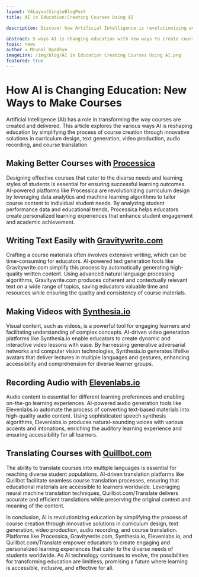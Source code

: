 ```yaml
---
layout: V4LayoutSingleBlogPost
title: AI in Education:Creating Courses Using AI

description: Discover how Artificial Intelligence is revolutionizing education by simplifying course creation processes through curriculum design, text generation, video production, audio recording, and course translation.

abstract: 5 ways AI is changing education with new ways to create courses
topic: news
author : Mrunal Upadhye
imageLink: /img/blog/AI in Education Creating Courses Using AI.png
featured: true
---
```


# How AI is Changing Education: New Ways to Make Courses

Artificial Intelligence (AI) has a role in transforming the way courses are created and delivered. This article explores the various ways AI is reshaping education by simplifying the process of course creation through innovative solutions in curriculum design, text generation, video production, audio recording, and course translation.


## Making Better Courses with <a href="https://www.processica.com/" target="_blank"><u>Processica</u></a>

Designing effective courses that cater to the diverse needs and learning styles of students is essential for ensuring successful learning outcomes. AI-powered platforms like Processica are revolutionizing curriculum design by leveraging data analytics and machine learning algorithms to tailor course content to individual student needs. By analyzing student performance data and educational trends, Processica helps educators create personalized learning experiences that enhance student engagement and academic achievement.


## Writing Text Easily with <a href="https://gravitywrite.com/" target="_blank"><u>Gravitywrite.com</u></a>

Crafting a course materials often involves extensive writing, which can be time-consuming for educators. AI-powered text generation tools like Gravitywrite.com simplify this process by automatically generating high-quality written content. Using advanced natural language processing algorithms, Gravitywrite.com produces coherent and contextually relevant text on a wide range of topics, saving educators valuable time and resources while ensuring the quality and consistency of course materials.


## Making Videos with <a href="https://www.synthesia.io/" target="_blank"><u>Synthesia.io</u></a>

Visual content, such as videos, is a powerful tool for engaging learners and facilitating understanding of complex concepts. AI-driven video generation platforms like Synthesia.io enable educators to create dynamic and interactive video lessons with ease. By harnessing generative adversarial networks and computer vision technologies, Synthesia.io generates lifelike avatars that deliver lectures in multiple languages and gestures, enhancing accessibility and comprehension for diverse learner groups.


## Recording Audio with <a href="https://elevenlabs.io/" target="_blank"><u>Elevenlabs.io</u></a>

Audio content is essential for different learning preferences and enabling on-the-go learning experiences. AI-powered audio generation tools like Elevenlabs.io automate the process of converting text-based materials into high-quality audio content. Using sophisticated speech synthesis algorithms, Elevenlabs.io produces natural-sounding voices with various accents and intonations, enriching the auditory learning experience and ensuring accessibility for all learners.



## Translating Courses with <a href="https://quillbot.com/" target="_blank"><u>Quillbot.com</u></a>

The ability to translate courses into multiple languages is essential for reaching diverse student populations. AI-driven translation platforms like Quillbot  facilitate seamless course translation processes, ensuring that educational materials are accessible to learners worldwide. Leveraging neural machine translation techniques, Quillbot.com/Translate delivers accurate and efficient translations while preserving the original context and meaning of the content.

In conclusion, AI is revolutionizing education by simplifying the process of course creation through innovative solutions in curriculum design, text generation, video production, audio recording, and course translation. Platforms like Processica, Gravitywrite.com, Synthesia.io, Elevenlabs.io, and Quillbot.com/Translate empower educators to create engaging and personalized learning experiences that cater to the diverse needs of students worldwide. As AI technology continues to evolve, the possibilities for transforming education are limitless, promising a future where learning is accessible, inclusive, and effective for all.


